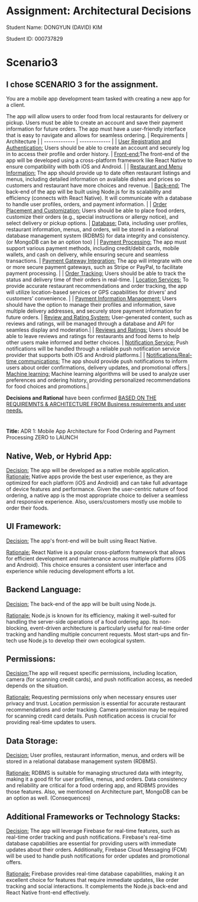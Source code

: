 # Assignment: Architectural Decisions


Student Name: DONGYUN (DAVID) KIM


Student ID: 000737829
# Scenario3
## I chose **SCENARIO 3** for the assignment.
You are a mobile app development team tasked with creating a new app for a client. 


The app will allow users to order food from local restaurants for delivery or pickup. Users must be able to create an account and save their payment information for future orders. The app must have a user-friendly interface that is easy to navigate and allows for seamless ordering.
| Requirements  | Architecture |
| ------------- | ------------- |
| <ins>User Registration and Authentication:</ins> Users should be able to create an account and securely log in to access their profile and order history. | <ins>Front-end:</ins>The front-end of the app will be developed using a cross-platform framework like React Native to ensure compatibility with both iOS and Android. |
| <ins>Restaurant and Menu Information:</ins> The app should provide up to date often restaurant listings and menus, including detailed information on available dishes and prices so customers and restaurant have more choices and revenue.  | <ins>Back-end:</ins> The back-end of the app will be built using Node.js for its scalability and efficiency (connects with React Native). It will communicate with a database to handle user profiles, orders, and payment information.  |
| <ins>Order Placement and Customization:</ins> Users should be able to place food orders, customize their orders (e.g., special instructions or allergy notice), and select delivery or pickup options.  | <ins>Database:</ins> Data, including user profiles, restaurant information, menus, and orders, will be stored in a relational database management system (RDBMS) for data integrity and consistency. (or MongoDB can be an option too) |
| <ins>Payment Processing:</ins> The app must support various payment methods, including credit/debit cards, mobile wallets, and cash on delivery, while ensuring secure and seamless transactions. | <ins>Payment Gateway Integration:</ins> The app will integrate with one or more secure payment gateways, such as Stripe or PayPal, to facilitate payment processing.  |
| <ins>Order Tracking:</ins> Users should be able to track the status and delivery time of their orders in real-time. | <ins>Location Services:</ins> To provide accurate restaurant recommendations and order tracking, the app will utilize location-based services or GPS capabilities for drivers’ and customers’ convenience. |
| <ins>Payment Information Management:</ins> Users should have the option to manage their profiles and information, save multiple delivery addresses, and securely store payment information for future orders. | <ins>Review and Rating System:</ins> User-generated content, such as reviews and ratings, will be managed through a database and API for seamless display and moderation.|
| <ins>Reviews and Ratings:</ins> Users should be able to leave reviews and ratings for restaurants and food items to help other users make informed and better choices. | <ins>Notification Service:</ins> Push notifications will be handled through a reliable push notification service provider that supports both iOS and Android platforms.|
| <ins>Notifications/Real-time communications:</ins> The app should provide push notifications to inform users about order confirmations, delivery updates, and promotional offers.| <ins>Machine learning:</ins> Machine learning algorithms will be used to analyze user preferences and ordering history, providing personalized recommendations for food choices and promotions.|

**Decisions and Rational** have been confirmed <ins>BASED ON THE REQUIREMNTS & ARCHITECTURE FROM Business requirements and user needs.</ins>


# <Architectural Decisions>
**Title:** ADR 1: Mobile App Architecture for Food Ordering and Payment Processing ZERO to LAUNCH
## Native, Web, or Hybrid App:
<ins>Decision:</ins> The app will be developed as a native mobile application.
<ins>Rationale:</ins> Native apps provide the best user experience, as they are optimized for each platform (iOS and Android) and can take full advantage of device features and performance. Given the user-centric nature of food ordering, a native app is the most appropriate choice to deliver a seamless and responsive experience. Also, users/customers mostly use mobile to order their foods.

## UI Framework: 
<ins>Decision:</ins> The app's front-end will be built using React Native.


<ins>Rationale:</ins> React Native is a popular cross-platform framework that allows for efficient development and maintenance across multiple platforms (iOS and Android). This choice ensures a consistent user interface and experience while reducing development efforts a lot. 

## Backend Language: 
<ins>Decision:</ins> The back-end of the app will be built using Node.js. 


<ins>Rationale:</ins> Node.js is known for its efficiency, making it well-suited for handling the server-side operations of a food ordering app. Its non-blocking, event-driven architecture is particularly useful for real-time order tracking and handling multiple concurrent requests. Most start-ups and fin-tech use Node.js to develop their own ecological system.

## Permissions:
<ins>Decision:</ins>The app will request specific permissions, including location, camera (for scanning credit cards), and push notification access, as needed depends on the situation. 


<ins>Rationale:</ins> Requesting permissions only when necessary ensures user privacy and trust. Location permission is essential for accurate restaurant recommendations and order tracking. Camera permission may be required for scanning credit card details. Push notification access is crucial for providing real-time updates to users. 

## Data Storage: 
<ins>Decision:</ins> User profiles, restaurant information, menus, and orders will be stored in a relational database management system (RDBMS). 


<ins>Rationale:</ins> RDBMS is suitable for managing structured data with integrity, making it a good fit for user profiles, menus, and orders. Data consistency and reliability are critical for a food ordering app, and RDBMS provides those features. Also, we mentioned on Architecture part, MongoDB can be an option as well. (Consequences)

## Additional Frameworks or Technology Stacks:
<ins>Decision:</ins> The app will leverage Firebase for real-time features, such as real-time order tracking and push notifications. Firebase's real-time database capabilities are essential for providing users with immediate updates about their orders. Additionally, Firebase Cloud Messaging (FCM) will be used to handle push notifications for order updates and promotional offers.


<ins>Rationale:</ins> Firebase provides real-time database capabilities, making it an excellent choice for features that require immediate updates, like order tracking and social interactions. It complements the Node.js back-end and React Native front-end effectively.
